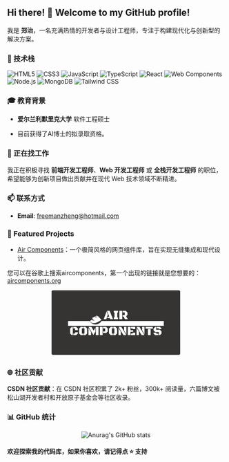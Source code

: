 ## Hi there! 👋 Welcome to my GitHub profile!

我是 **郑治**，一名充满热情的开发者与设计工程师，专注于构建现代化与创新型的解决方案。

### 🌱 技术栈

![HTML5](https://img.shields.io/badge/-HTML5-E34F26?logo=html5&logoColor=white&style=flat)
![CSS3](https://img.shields.io/badge/-CSS3-1572B6?logo=css3&logoColor=white&style=flat)
![JavaScript](https://img.shields.io/badge/-JavaScript-F7DF1E?logo=javascript&logoColor=black&style=flat)
![TypeScript](https://img.shields.io/badge/-TypeScript-007ACC?logo=typescript&logoColor=white&style=flat)
![React](https://img.shields.io/badge/-React-61DAFB?logo=react&logoColor=black&style=flat)
![Web Components](https://img.shields.io/badge/-Web%20Components-29ABE2?logo=webcomponents.org&logoColor=white&style=flat)
![Node.js](https://img.shields.io/badge/-Node.js-339933?logo=node.js&logoColor=white&style=flat)
![MongoDB](https://img.shields.io/badge/-MongoDB-47A248?logo=mongodb&logoColor=white&style=flat)
![Tailwind CSS](https://img.shields.io/badge/-Tailwind%20CSS-38B2AC?logo=tailwind-css&logoColor=white&style=flat)

### 🎓 教育背景

- **爱尔兰利默里克大学** 软件工程硕士

- 目前获得了AI博士的拟录取资格。

### 💼 正在找工作

我正在积极寻找 **前端开发工程师**、**Web 开发工程师** 或 **全栈开发工程师** 的职位，希望能够为创新项目做出贡献并在现代 Web 技术领域不断精进。

### 📫 联系方式

- **Email**: [freemanzheng@hotmail.com](freemanzheng@hotmail.com)  

### 🌟 Featured Projects

- [Air Components](https://github.com/SisyphusZheng/air-components)：一个极简风格的网页组件库，旨在实现无缝集成和现代设计。 

 您可以在谷歌上搜索aircomponents，第一个出现的链接就是您想要的：[aircomponents.org](https://aircomponents.org)

<p align="center">
  <img src="assets/air-components-board.png" alt="Social Board" width="300" />
</p>

### 🌐 社区贡献

  **CSDN 社区贡献**：在 CSDN 社区积累了 2k+ 粉丝，300k+ 阅读量，六篇博文被松山湖开发者村和开放原子基金会等社区收录。

### 📊 GitHub 统计

<p align="center">
    <img src="https://github-readme-stats.vercel.app/api?username=SisyphusZheng" alt="Anurag's GitHub stats" width="300" />
</p>

#### 欢迎探索我的代码库，如果你喜欢，请记得点 ⭐ 支持
